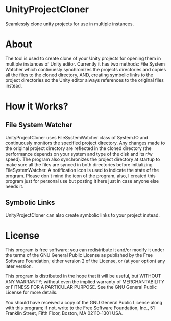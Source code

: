 # UnityProjectCloner
Seamlessly clone unity projects for use in multiple instances.

# About
The tool is used to create clone of your Unity projects for opening them in multiple instances of Unity editor.
Currently it has two methods: File System Watcher which continuesly synchronizes the projects directories and copies
all the files to the cloned directory, AND, creating symbolic links to the project directories so the Unity
editor always references to the original files instead. 

# How it Works?
## File System Watcher
UnityProjectCloner uses FileSystemWatcher class of System.IO and continuously monitors the specified project directory. Any changes made to the original project directory are reflected in the cloned directory (the performance depends on your system and type of the disk and its r/w speed).
The program also synchronizes the project directory at startup to make sure all the files are synced in both directories before initializing FileSystemWatcher. A notification icon is used to indicate the state of the program. Please don't mind the icon of the program, also, I created this program just for personal use but posting it here just in case anyone else needs it.

## Symbolic Links 
UnityProjectCloner can also create symbolic links to your project instead. 

# License
This program is free software; you can redistribute it and/or modify
it under the terms of the GNU General Public License as published by
the Free Software Foundation; either version 2 of the License, or
(at your option) any later version.

This program is distributed in the hope that it will be useful,
but WITHOUT ANY WARRANTY; without even the implied warranty of
MERCHANTABILITY or FITNESS FOR A PARTICULAR PURPOSE.  See the
GNU General Public License for more details.

You should have received a copy of the GNU General Public License along
with this program; if not, write to the Free Software Foundation, Inc.,
51 Franklin Street, Fifth Floor, Boston, MA 02110-1301 USA.
